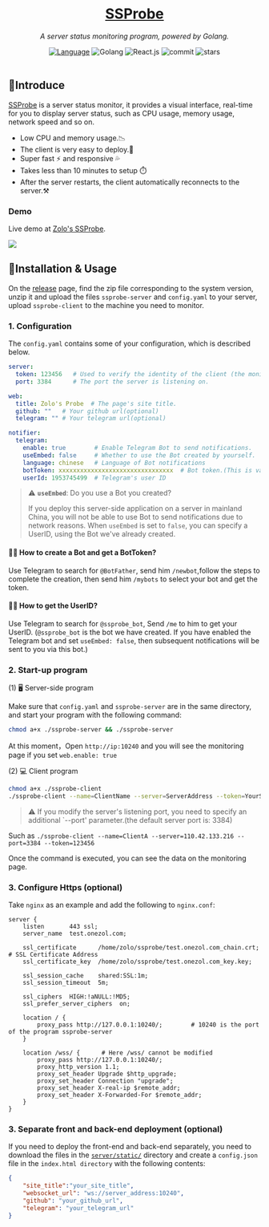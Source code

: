 <div align="center">
  <h1><a href="https://status.onezol.com">SSProbe</a></h1>
  <p><em>A server status monitoring program, powered by Golang.</em></p>
  <a href="https://github.com/realzolo/ssprobe/blob/master/README_CN.md"><img src="https://img.shields.io/badge/简体中文-000000?style=flat&logo=Academia&logoColor=%23FFFFFF" alt="Language" /><a/>
  <img src="https://img.shields.io/badge/Golang-black?style=flat&logo=Go&logoColor=white" alt="Golang" />
  <img src="https://img.shields.io/badge/React.js-black?style=flat&logo=React&logoColor=white" alt="React.js" />
  <img src="https://img.shields.io/github/last-commit/realzolo/ssprobe?&label=Last%20commit&color=CF2B5B&labelColor=black&logo=github" alt="commit"/>
  <img src="https://img.shields.io/github/stars/realzolo/ssprobe?color=%2300979D&label=Starts&labelColor=black&logo=Apache%20Spark&logoColor=%23FFFFFF" alt="stars"/>
<br/><br/>
</div>


## 🏅Introduce

[SSProbe](https://github.com/realzolo/ssprobe) is a server status monitor, it provides a visual interface, real-time for you to display server status, such as CPU usage, memory usage, network speed and so on.  

* Low CPU and memory usage.📉
* The client is very easy to deploy.🚀
* Super fast ⚡ and responsive 💦
* Takes less than 10 minutes to setup ⏱️
* After the server restarts, the client automatically reconnects to the server.⚒️

### Demo

Live demo at [Zolo's SSProbe](https://status.onezol.com/).

![](https://image.onezol.com/img/ssprobe-en.png)

## 🎉Installation & Usage

On the [release](https://github.com/realzolo/ssprobe/releases) page, find the zip file corresponding to the system version, unzip it and upload the files `ssprobe-server` and `config.yaml` to your server, upload `ssprobe-client` to the machine you need to monitor.

### 1. Configuration

The `config.yaml` contains some of your configuration, which is described below.

```yaml
server:
  token: 123456   # Used to verify the identity of the client (the monitored machine) when connecting to the server.
  port: 3384      # The port the server is listening on.

web:
  title: Zolo's Probe  # The page's site title.
  github: ""   # Your github url(optional)
  telegram: "" # Your telegram url(optional)

notifier:
  telegram:
    enable: true        # Enable Telegram Bot to send notifications.
    useEmbed: false     # Whether to use the Bot created by yourself.
    language: chinese   # Language of Bot notifications
    botToken: xxxxxxxxxxxxxxxxxxxxxxxxxxxxxxxx  # Bot token.(This is valid when useEmbed is true)
    userId: 1953745499  # Telegram's user ID
```

> ⚠️ **`useEmbed`**: Do you use a Bot you created?
> 
> If you deploy this server-side application on a server in mainland China, you will not be able to use Bot to send notifications due to network reasons.
> When `useEmbed` is set to `false`, you can specify a UserID, using the Bot we've already created.

#### 🤷‍♂️ How to create a Bot and get a BotToken?

Use Telegram to search for `@BotFather`, send him `/newbot`,follow the steps to complete the creation, then send him `/mybots` to select your bot and get the token.

#### 🤷‍♀️ How to get the UserID?

Use Telegram to search for `@ssprobe_bot`, Send `/me` to him to get your UserID. (`@ssprobe_bot` is the bot we have created. If you have enabled the Telegram bot and set `useEmbed: false`, then subsequent notifications will be sent to you via this bot.)

### 2. Start-up program

(1) 🖥️ Server-side program

Make sure that `config.yaml` and `ssprobe-server` are in the same directory, and start your program with the following command:

```bash
chmod a+x ./ssprobe-server && ./ssprobe-server
```

At this moment，Open `http://ip:10240` and you will see the monitoring page if you set `web.enable: true`

(2) 💻 Client program

```bash
chmod a+x ./ssprobe-client
./ssprobe-client --name=ClientName --server=ServerAddress --token=YourServerToken
```

> ⚠️ If you modify the server's listening port, you need to specify an additional `--port' parameter.(the default server port is: 3384)

Such as `./ssprobe-client --name=ClientA --server=110.42.133.216 --port=3384 --token=123456`

Once the command is executed, you can see the data on the monitoring page.

### 3. Configure Https (optional)

Take `nginx` as an example and add the following to `nginx.conf`:

```nginx
server {
    listen       443 ssl;
    server_name  test.onezol.com;

    ssl_certificate      /home/zolo/ssprobe/test.onezol.com_chain.crt;  # SSL Certificate Address
    ssl_certificate_key  /home/zolo/ssprobe/test.onezol.com_key.key;

    ssl_session_cache    shared:SSL:1m;
    ssl_session_timeout  5m;

    ssl_ciphers  HIGH:!aNULL:!MD5;
    ssl_prefer_server_ciphers  on;

    location / {
        proxy_pass http://127.0.0.1:10240/;        # 10240 is the port of the program ssprobe-server
    }

    location /wss/ {      # Here /wss/ cannot be modified            
        proxy_pass http://127.0.0.1:10240/;
        proxy_http_version 1.1;
        proxy_set_header Upgrade $http_upgrade;
        proxy_set_header Connection "upgrade";
        proxy_set_header X-real-ip $remote_addr;
        proxy_set_header X-Forwarded-For $remote_addr;
    }
}
```



### 3. Separate front and back-end deployment (optional)

If you need to deploy the front-end and back-end separately, you need to download the files in the [`server/static/`](https://github.com/realzolo/ssprobe/tree/master/server/static) directory and create a `config.json` file in the `index.html directory` with the following contents:

```json
{
    "site_title":"your_site_title",
    "websocket_url": "ws://server_address:10240",
    "github": "your_github_url",
    "telegram": "your_telegram_url"
}
```
